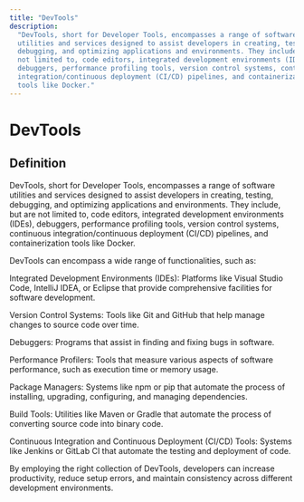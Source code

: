 ```yaml
---
title: "DevTools"
description:
  "DevTools, short for Developer Tools, encompasses a range of software
  utilities and services designed to assist developers in creating, testing,
  debugging, and optimizing applications and environments. They include, but are
  not limited to, code editors, integrated development environments (IDEs),
  debuggers, performance profiling tools, version control systems, continuous
  integration/continuous deployment (CI/CD) pipelines, and containerization
  tools like Docker."
---
```


# DevTools

## Definition

DevTools, short for Developer Tools, encompasses a range of software utilities
and services designed to assist developers in creating, testing, debugging, and
optimizing applications and environments. They include, but are not limited to,
code editors, integrated development environments (IDEs), debuggers, performance
profiling tools, version control systems, continuous integration/continuous
deployment (CI/CD) pipelines, and containerization tools like Docker.

DevTools can encompass a wide range of functionalities, such as:

Integrated Development Environments (IDEs): Platforms like Visual Studio Code,
IntelliJ IDEA, or Eclipse that provide comprehensive facilities for software
development.

Version Control Systems: Tools like Git and GitHub that help manage changes to
source code over time.

Debuggers: Programs that assist in finding and fixing bugs in software.

Performance Profilers: Tools that measure various aspects of software
performance, such as execution time or memory usage.

Package Managers: Systems like npm or pip that automate the process of
installing, upgrading, configuring, and managing dependencies.

Build Tools: Utilities like Maven or Gradle that automate the process of
converting source code into binary code.

Continuous Integration and Continuous Deployment (CI/CD) Tools: Systems like
Jenkins or GitLab CI that automate the testing and deployment of code.

By employing the right collection of DevTools, developers can increase
productivity, reduce setup errors, and maintain consistency across different
development environments.
